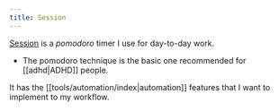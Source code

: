 ```yaml
---
title: Session
---
```


[Session](https://www.stayinsession.com/) is a _pomodoro_ timer I use for day-to-day work.
  - The pomodoro technique is the basic one recommended for [[adhd|ADHD]] people.

It has the [[tools/automation/index|automation]] features that I want to implement to my workflow.